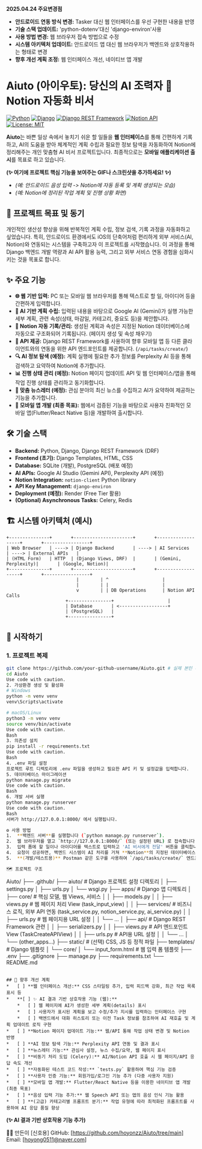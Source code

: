 **2025.04.24 주요변경점**
* **안드로이드 연동 방식 변경:** Tasker 대신 웹 인터페이스를 우선 구현한 내용을 반영
* **기술 스택 업데이트:** 'python-dotenv'대신 'django-environ'사용
* **사용 방법 변경:** 웹 브라우저 접속 방법으로 수정
* **시스템 아키텍처 업데이트:** 안드로이드 앱 대신 웹 브라우저가 백엔드와 상호작용하는 형태로 변경
* **향후 개선 계획 조정:** 웹 인터페이스 개선, 네이티브 앱 개발

# Aiuto (아이우토): 당신의 AI 조력자 🤖 Notion 자동화 비서

[![Python](https://img.shields.io/badge/Python-3.8%2B-blue?logo=python&logoColor=white)](https://www.python.org)
[![Django](https://img.shields.io/badge/Django-4.x-green?logo=django&logoColor=white)](https://www.djangoproject.com/)
[![Django REST Framework](https://img.shields.io/badge/DRF-3.x-red?logo=django)](https://www.django-rest-framework.org/)
[![Notion API](https://img.shields.io/badge/Notion%20API-v1-lightgrey?logo=notion&logoColor=black)](https://developers.notion.com/)
[![License: MIT](https://img.shields.io/badge/License-MIT-yellow.svg)](https://opensource.org/licenses/MIT)
<!-- 추가할 뱃지: 테스트 커버리지, 빌드 상태 등 -->

**Aiuto**는 바쁜 일상 속에서 놓치기 쉬운 할 일들을 **웹 인터페이스**를 통해 간편하게 기록하고, AI의 도움을 받아 체계적인 계획 수립과 필요한 정보 탐색을 자동화하여 Notion에 정리해주는 개인 맞춤형 AI 비서 프로젝트입니다. 최종적으로는 **모바일 애플리케이션 출시**를 목표로 하고 있습니다.

**(✨ 여기에 프로젝트 핵심 기능을 보여주는 GIF나 스크린샷을 추가하세요! ✨)**
*   _(예: 안드로이드 음성 입력 -> Notion에 자동 등록 및 계획 생성되는 모습)_
*   _(예: Notion에 정리된 작업 계획 및 진행 상황 화면)_

## 🎯 프로젝트 목표 및 동기

개인적인 생산성 향상을 위해 반복적인 계획 수립, 정보 검색, 기록 과정을 자동화하고 싶었습니다. 특히, 안드로이드 환경에서도 iOS의 단축어처럼 편리하게 외부 서비스(AI, Notion)와 연동되는 시스템을 구축하고자 이 프로젝트를 시작했습니다. 이 과정을 통해 Django 백엔드 개발 역량과 AI API 활용 능력, 그리고 외부 서비스 연동 경험을 심화시키는 것을 목표로 합니다.

## ✨ 주요 기능

*   **🌐 웹 기반 입력:** PC 또는 모바일 웹 브라우저를 통해 텍스트로 할 일, 아이디어 등을 간편하게 입력합니다.
*   **🧠 AI 기반 계획 수립:** 입력된 내용을 바탕으로 Google AI (Gemini)가 실행 가능한 세부 계획, 관련 속성(상태, 마감일, 카테고리, 중요도 등)을 제안합니다.
*   **📝 Notion 자동 기록/관리:** 생성된 계획과 속성은 지정된 Notion 데이터베이스에 자동으로 구조화되어 기록됩니다. (페이지 생성 및 속성 채우기)
*   **🔄 API 제공:** Django REST Framework를 사용하여 향후 모바일 앱 등 다른 클라이언트와의 연동을 위한 API 엔드포인트를 제공합니다. (`/api/tasks/create/`)
*   **🔍 AI 정보 탐색 (예정):** 계획 실행에 필요한 추가 정보를 Perplexity AI 등을 통해 검색하고 요약하여 Notion에 추가합니다.
*   **📊 진행 상태 관리 (예정):** Notion 페이지 업데이트 API 및 웹 인터페이스/앱을 통해 작업 진행 상태를 관리하고 동기화합니다.
*   **📰 맞춤 뉴스레터 (예정):** 관심 분야의 최신 뉴스를 수집하고 AI가 요약하여 제공하는 기능을 추가합니다.
*   **📱 모바일 앱 개발 (최종 목표):** 웹에서 검증된 기능을 바탕으로 사용자 친화적인 모바일 앱(Flutter/React Native 등)을 개발하여 출시합니다.

## 🛠️ 기술 스택

*   **Backend:** Python, Django, Django REST Framework (DRF)
*   **Frontend (초기):** Django Templates, HTML, CSS
*   **Database:** SQLite (개발), PostgreSQL (배포 예정)
*   **AI APIs:** Google AI Studio (Gemini API), Perplexity API (예정)
*   **Notion Integration:** `notion-client` Python library
*   **API Key Management:** `django-environ`
*   **Deployment (예정):** Render (Free Tier 활용)
*   **(Optional) Asynchronous Tasks:** Celery, Redis

## 🏗️ 시스템 아키텍처 (예시)

```
+---------------+       +----------------------+       +-------------------+       +-----------------+
| Web Browser   | ----> | Django Backend       | ----> | AI Services       | ----> | External APIs   |
| (HTML Form)   | HTTP  | (Django Views, DRF)  |       | (Gemini, Perplexity)|       | (Google, Notion)|
+---------------+       +----------------------+       +-------------------+       +-----------------+
                          |        | ^                    |
                          |        | |                    |
                          v        | | DB Operations      | Notion API Calls
                      +----------------+                    |
                      | Database       | <------------------+
                      | (PostgreSQL)   |
                      +----------------+
```

## 🚀 시작하기

### 1. 프로젝트 복제

```bash
git clone https://github.com/your-github-username/Aiuto.git # 실제 본인 레포 주소로 변경
cd Aiuto
Use code with caution.
2. 가상환경 생성 및 활성화
# Windows
python -m venv venv
venv\Scripts\activate

# macOS/Linux
python3 -m venv venv
source venv/bin/activate
Use code with caution.
Bash
3. 의존성 설치
pip install -r requirements.txt
Use code with caution.
Bash
4. .env 파일 설정
프로젝트 루트 디렉토리에 .env 파일을 생성하고 필요한 API 키 및 설정값을 입력합니다.
5. 데이터베이스 마이그레이션
python manage.py migrate
Use code with caution.
Bash
6. 개발 서버 실행
python manage.py runserver
Use code with caution.
Bash
서버가 http://127.0.0.1:8000/ 에서 실행됩니다.

⚙️ 사용 방법
1.  **백엔드 서버**를 실행합니다 (`python manage.py runserver`).
2.  웹 브라우저를 열고 `http://127.0.0.1:8000/` (또는 설정된 URL) 로 접속합니다.
3.  입력 폼에 할 일이나 아이디어를 텍스트로 입력하고 'AI 비서에게 전달' 버튼을 클릭합니다.
4.  요청이 성공하면, 백엔드 시스템이 AI 처리를 거쳐 **Notion**의 지정된 데이터베이스에 새로운 작업 페이지가 생성되고, 웹 페이지에 성공 메시지가 표시됩니다. Notion에서 결과를 확인하세요.
5.  **(개발/테스트용)** Postman 같은 도구를 사용하여 `/api/tasks/create/` 엔드포인트로 직접 POST 요청을 보낼 수도 있습니다.

🗺️ 프로젝트 구조 
```
Aiuto/
├── .github/
├── aiuto/                  # Django 프로젝트 설정 디렉토리
│   ├── settings.py
│   ├── urls.py
│   └── wsgi.py
├── apps/                   # Django 앱 디렉토리
│   ├── core/               # 핵심 모델, 웹 Views, 서비스
│   │   ├── models.py
│   │   ├── views.py        # 웹 페이지 처리 View (task_input_view)
│   │   ├── services/       # 비즈니스 로직, 외부 API 연동 (task_service.py, notion_service.py, ai_service.py)
│   │   ├── urls.py         # 웹 페이지용 URL 설정
│   │   └── ...
│   ├── api/                # Django REST Framework 관련
│   │   ├── serializers.py
│   │   ├── views.py        # API 엔드포인트 View (TaskCreateAPIView)
│   │   ├── urls.py         # API용 URL 설정
│   │   └── ...
│   └── (other_apps...)
├── static/                 # (선택) CSS, JS 등 정적 파일
├── templates/              # Django 템플릿
│   └── core/
│       └── input_form.html # 웹 입력 폼 템플릿
├── .env
├── .gitignore
├── manage.py
├── requirements.txt
└── README.md
```

## 🚀 향후 개선 계획
*   [ ] **웹 인터페이스 개선:** CSS 스타일링 추가, 입력 피드백 강화, 최근 작업 목록 표시 등
*   **[ ] ✨ AI 결과 기반 상호작용 기능 (웹):**
    *   [ ] 웹 페이지에 AI가 생성한 세부 계획(details) 표시
    *   [ ] 사용자가 표시된 계획을 보고 수정/추가 지시를 입력하는 인터페이스 구현
    *   [ ] 백엔드에서 대화 히스토리 또는 이전 Task 정보를 참조하여 AI 재호출 및 계획 업데이트 로직 구현
*   [ ] **Notion 페이지 업데이트 기능:** 웹/API 통해 작업 상태 변경 및 Notion 반영
*   [ ] **AI 정보 탐색 기능:** Perplexity API 연동 및 결과 표시
*   [ ] **뉴스레터 기능:** 관심사 설정, 뉴스 수집/요약, 웹 페이지 표시
*   [ ] **비동기 처리 도입 (Celery):** AI/Notion API 호출 시 웹 페이지/API 응답 속도 개선
*   [ ] **자동화된 테스트 코드 작성:** `tests.py` 활용하여 핵심 기능 검증
*   [ ] **사용자 인증 기능:** 회원가입/로그인 기능 추가 (다중 사용자 지원)
*   [ ] **모바일 앱 개발:** Flutter/React Native 등을 이용한 네이티브 앱 개발 (최종 목표)
*   [ ] **음성 입력 기능 추가:** 웹 Speech API 또는 앱의 음성 인식 기능 활용
*   [ ] **(고급) 카테고리별 프롬프트 분기:** 작업 유형에 따라 최적화된 프롬프트를 사용하여 AI 응답 품질 향상
```

**(✨ AI 결과 기반 상호작용 기능 추가)**



🧑‍💻 만든이
[신호용]
GitHub: [https://github.com/hoyonzz/Aiuto/tree/main]
Email: [hoyong0511@naver.com]
